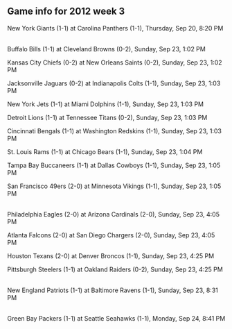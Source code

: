 ## Game info for 2012 week 3
New York Giants (1-1) at Carolina Panthers (1-1), Thursday, Sep 20, 8:20 PM

<br/>Buffalo Bills (1-1) at Cleveland Browns (0-2), Sunday, Sep 23, 1:02 PM

Kansas City Chiefs (0-2) at New Orleans Saints (0-2), Sunday, Sep 23, 1:02 PM

Jacksonville Jaguars (0-2) at Indianapolis Colts (1-1), Sunday, Sep 23, 1:03 PM

New York Jets (1-1) at Miami Dolphins (1-1), Sunday, Sep 23, 1:03 PM

Detroit Lions (1-1) at Tennessee Titans (0-2), Sunday, Sep 23, 1:03 PM

Cincinnati Bengals (1-1) at Washington Redskins (1-1), Sunday, Sep 23, 1:03 PM

St. Louis Rams (1-1) at Chicago Bears (1-1), Sunday, Sep 23, 1:04 PM

Tampa Bay Buccaneers (1-1) at Dallas Cowboys (1-1), Sunday, Sep 23, 1:05 PM

San Francisco 49ers (2-0) at Minnesota Vikings (1-1), Sunday, Sep 23, 1:05 PM

<br/>Philadelphia Eagles (2-0) at Arizona Cardinals (2-0), Sunday, Sep 23, 4:05 PM

Atlanta Falcons (2-0) at San Diego Chargers (2-0), Sunday, Sep 23, 4:05 PM

Houston Texans (2-0) at Denver Broncos (1-1), Sunday, Sep 23, 4:25 PM

Pittsburgh Steelers (1-1) at Oakland Raiders (0-2), Sunday, Sep 23, 4:25 PM

<br/>New England Patriots (1-1) at Baltimore Ravens (1-1), Sunday, Sep 23, 8:31 PM

<br/>Green Bay Packers (1-1) at Seattle Seahawks (1-1), Monday, Sep 24, 8:41 PM

